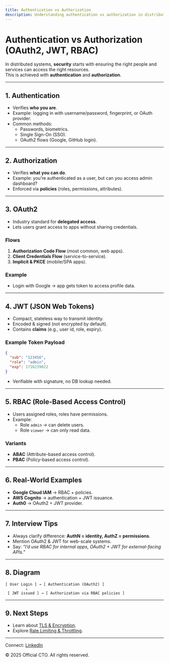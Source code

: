 ```yaml
---
title: Authentication vs Authorization
description: Understanding authentication vs authorization in distributed systems, with OAuth2, JWT, and RBAC explained for HLD interviews.
---
```


# Authentication vs Authorization (OAuth2, JWT, RBAC)

In distributed systems, **security** starts with ensuring the right people and services can access the right resources.  
This is achieved with **authentication** and **authorization**.

---

## 1. Authentication

- Verifies **who you are**.  
- Example: logging in with username/password, fingerprint, or OAuth provider.  
- Common methods:  
  - Passwords, biometrics.  
  - Single Sign-On (SSO).  
  - OAuth2 flows (Google, GitHub login).  

---

## 2. Authorization

- Verifies **what you can do**.  
- Example: you’re authenticated as a user, but can you access admin dashboard?  
- Enforced via **policies** (roles, permissions, attributes).  

---

## 3. OAuth2

- Industry standard for **delegated access**.  
- Lets users grant access to apps without sharing credentials.  

### Flows
1. **Authorization Code Flow** (most common, web apps).  
2. **Client Credentials Flow** (service-to-service).  
3. **Implicit & PKCE** (mobile/SPA apps).  

### Example
- Login with Google → app gets token to access profile data.  

---

## 4. JWT (JSON Web Tokens)

- Compact, stateless way to transmit identity.  
- Encoded & signed (not encrypted by default).  
- Contains **claims** (e.g., user id, role, expiry).  

### Example Token Payload
```json
{
  "sub": "123456",
  "role": "admin",
  "exp": 1716239022
}
```

- Verifiable with signature, no DB lookup needed.  

---

## 5. RBAC (Role-Based Access Control)

- Users assigned roles, roles have permissions.  
- Example:  
  - Role `admin` → can delete users.  
  - Role `viewer` → can only read data.  

### Variants
- **ABAC** (Attribute-based access control).  
- **PBAC** (Policy-based access control).  

---

## 6. Real-World Examples

- **Google Cloud IAM** → RBAC + policies.  
- **AWS Cognito** → authentication + JWT issuance.  
- **Auth0** → OAuth2 + JWT provider.  

---

## 7. Interview Tips

- Always clarify difference: **AuthN = identity, AuthZ = permissions**.  
- Mention OAuth2 & JWT for web-scale systems.  
- Say: *“I’d use RBAC for internal apps, OAuth2 + JWT for external-facing APIs.”*  

---

## 8. Diagram

```
[ User Login ] → [ Authentication (OAuth2) ]
         ↓
 [ JWT issued ] → [ Authorization via RBAC policies ]
```

---

## 9. Next Steps

- Learn about [TLS & Encryption](/interview-section/hld/security/encryption.md).  
- Explore [Rate Limiting & Throttling](/interview-section/hld/security/rate-limiting.md).  

---

<footer>
  <p>Connect: <a href="https://www.linkedin.com/in/ravi-shankar-a725b0225/">LinkedIn</a></p>
  <p>&copy; 2025 Official CTO. All rights reserved.</p>
</footer>
